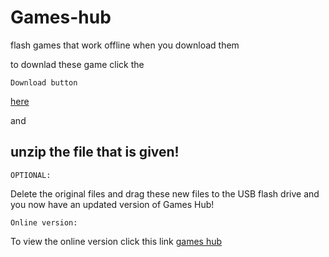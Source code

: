 # Games-hub
flash games that work offline when you download them

to downlad these game click the 

`Download button` 

[here](https://trinculo54.github.io/Games-hub/offline/Offline.zip)

and 

## unzip the file that is given!

`OPTIONAL:` 

Delete the original files and drag these new files to the USB flash drive and you now have an updated version of Games Hub!

`Online version:` 

To view the online version click this link [games hub](https://trinculo54.github.io/Games-hub/Click%20me.htm)
